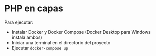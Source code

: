 # PHP en capas

Para ejecutar:

* Instalar Docker y Docker Compose (Docker Desktop para Windows instala ambos)
* Iniciar una terminal en el directorio del proyecto
* Ejecutar `docker-compose up`
